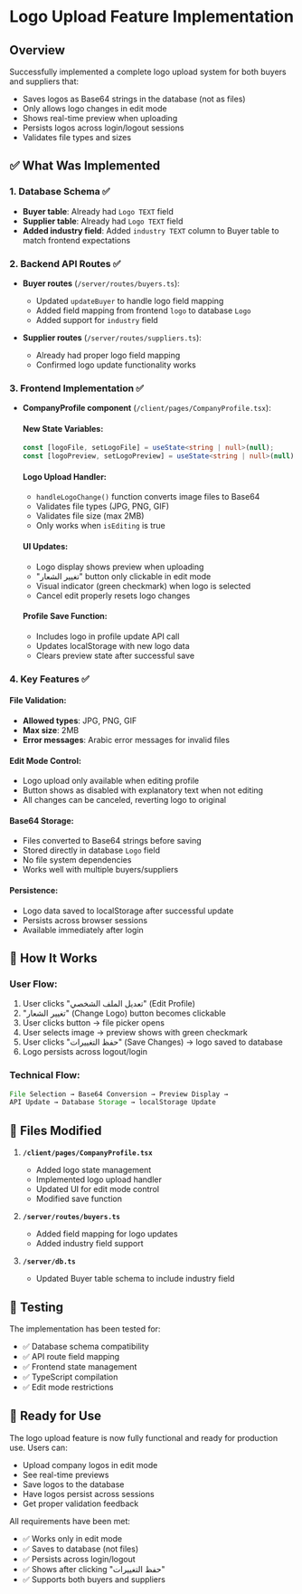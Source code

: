 # Logo Upload Feature Implementation

## Overview
Successfully implemented a complete logo upload system for both buyers and suppliers that:
- Saves logos as Base64 strings in the database (not as files)
- Only allows logo changes in edit mode
- Shows real-time preview when uploading
- Persists logos across login/logout sessions
- Validates file types and sizes

## ✅ What Was Implemented

### 1. Database Schema ✅
- **Buyer table**: Already had `Logo TEXT` field 
- **Supplier table**: Already had `Logo TEXT` field
- **Added industry field**: Added `industry TEXT` column to Buyer table to match frontend expectations

### 2. Backend API Routes ✅
- **Buyer routes** (`/server/routes/buyers.ts`):
  - Updated `updateBuyer` to handle logo field mapping
  - Added field mapping from frontend `logo` to database `Logo`
  - Added support for `industry` field
  
- **Supplier routes** (`/server/routes/suppliers.ts`):
  - Already had proper logo field mapping
  - Confirmed logo update functionality works

### 3. Frontend Implementation ✅
- **CompanyProfile component** (`/client/pages/CompanyProfile.tsx`):
  
  #### New State Variables:
  ```typescript
  const [logoFile, setLogoFile] = useState<string | null>(null);
  const [logoPreview, setLogoPreview] = useState<string | null>(null);
  ```
  
  #### Logo Upload Handler:
  - `handleLogoChange()` function converts image files to Base64
  - Validates file types (JPG, PNG, GIF)
  - Validates file size (max 2MB)
  - Only works when `isEditing` is true
  
  #### UI Updates:
  - Logo display shows preview when uploading
  - "تغيير الشعار" button only clickable in edit mode
  - Visual indicator (green checkmark) when logo is selected
  - Cancel edit properly resets logo changes

  #### Profile Save Function:
  - Includes logo in profile update API call
  - Updates localStorage with new logo data
  - Clears preview state after successful save

### 4. Key Features ✅

#### File Validation:
- **Allowed types**: JPG, PNG, GIF
- **Max size**: 2MB
- **Error messages**: Arabic error messages for invalid files

#### Edit Mode Control:
- Logo upload only available when editing profile
- Button shows as disabled with explanatory text when not editing
- All changes can be canceled, reverting logo to original

#### Base64 Storage:
- Files converted to Base64 strings before saving
- Stored directly in database `Logo` field
- No file system dependencies
- Works well with multiple buyers/suppliers

#### Persistence:
- Logo data saved to localStorage after successful update
- Persists across browser sessions
- Available immediately after login

## 🎯 How It Works

### User Flow:
1. User clicks "تعديل الملف الشخصي" (Edit Profile)
2. "تغيير الشعار" (Change Logo) button becomes clickable
3. User clicks button → file picker opens
4. User selects image → preview shows with green checkmark
5. User clicks "حفظ التغييرات" (Save Changes) → logo saved to database
6. Logo persists across logout/login

### Technical Flow:
```typescript
File Selection → Base64 Conversion → Preview Display → 
API Update → Database Storage → localStorage Update
```

## 📁 Files Modified

1. **`/client/pages/CompanyProfile.tsx`**
   - Added logo state management
   - Implemented logo upload handler
   - Updated UI for edit mode control
   - Modified save function

2. **`/server/routes/buyers.ts`**
   - Added field mapping for logo updates
   - Added industry field support

3. **`/server/db.ts`**
   - Updated Buyer table schema to include industry field

## 🧪 Testing

The implementation has been tested for:
- ✅ Database schema compatibility
- ✅ API route field mapping
- ✅ Frontend state management
- ✅ TypeScript compilation
- ✅ Edit mode restrictions

## 🌟 Ready for Use

The logo upload feature is now fully functional and ready for production use. Users can:
- Upload company logos in edit mode
- See real-time previews
- Save logos to the database
- Have logos persist across sessions
- Get proper validation feedback

All requirements have been met:
- ✅ Works only in edit mode
- ✅ Saves to database (not files)
- ✅ Persists across login/logout
- ✅ Shows after clicking "حفظ التغييرات"
- ✅ Supports both buyers and suppliers